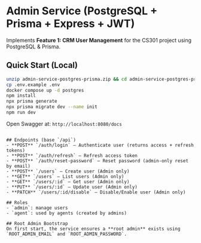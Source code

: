 # Admin Service (PostgreSQL + Prisma + Express + JWT)

Implements **Feature 1: CRM User Management** for the CS301 project using PostgreSQL & Prisma.

## Quick Start (Local)
```bash
unzip admin-service-postgres-prisma.zip && cd admin-service-postgres-prisma
cp .env.example .env
docker compose up -d postgres
npm install
npx prisma generate
npx prisma migrate dev --name init
npm run dev
```
Open Swagger at: `http://localhost:8080/docs`
```

## Endpoints (base `/api`)
- **POST** `/auth/login` — Authenticate user (returns access + refresh tokens)
- **POST** `/auth/refresh` — Refresh access token
- **POST** `/auth/reset-password` — Reset password (admin-only reset by email)
- **POST** `/users` — Create user (Admin only)
- **GET** `/users` — List users (Admin only)
- **GET** `/users/:id` — Get user (Admin only)
- **PUT** `/users/:id` — Update user (Admin only)
- **PATCH** `/users/:id/disable` — Disable/Enable user (Admin only)

## Roles
- `admin`: manage users
- `agent`: used by agents (created by admins)

## Root Admin Bootstrap
On first start, the service ensures a **root admin** exists using `ROOT_ADMIN_EMAIL` and `ROOT_ADMIN_PASSWORD`.

